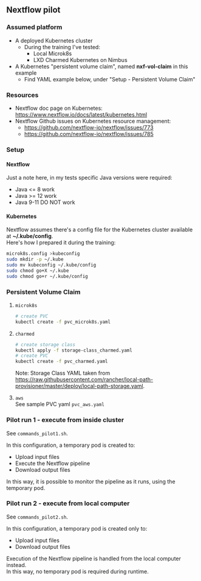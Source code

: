 ## Nextflow pilot

### Assumed platform

* A deployed Kubernetes cluster  
  * During the training I've tested:  
    * Local Microk8s  
    * LXD Charmed Kubernetes on Nimbus  
* A Kubernetes "persistent volume claim", named **nxf-vol-claim** in this example  
  * Find YAML example below, under "Setup - Persistent Volume Claim"  


### Resources

* Nextflow doc page on Kubernetes: https://www.nextflow.io/docs/latest/kubernetes.html  
* Nextflow Github issues on Kubernetes resource management:  
  * https://github.com/nextflow-io/nextflow/issues/773  
  * https://github.com/nextflow-io/nextflow/issues/785  


### Setup

#### Nextflow

Just a note here, in my tests specific Java versions were required:
* Java <= 8 work
* Java >= 12 work
* Java 9-11 DO NOT work

#### Kubernetes

Nextflow assumes there's a config file for the Kubernetes cluster available at **~/.kube/config**.  
Here's how I prepared it during the training:
```bash
microk8s.config >kubeconfig
sudo mkdir -p ~/.kube
sudo mv kubeconfig ~/.kube/config
sudo chmod go+X ~/.kube
sudo chmod go+r ~/.kube/config
```


### Persistent Volume Claim

1. `microk8s`
    ```bash
    # create PVC
    kubectl create -f pvc_microk8s.yaml
    ```

2. `charmed`
    ```bash
    # create storage class
    kubectl apply -f storage-class_charmed.yaml
    # create PVC
    kubectl create -f pvc_charmed.yaml
    ```
    Note: Storage Class YAML taken from https://raw.githubusercontent.com/rancher/local-path-provisioner/master/deploy/local-path-storage.yaml.

3. `aws`  
    See sample PVC yaml `pvc_aws.yaml`


### Pilot run 1 - execute from inside cluster

See `commands_pilot1.sh`.

In this configuration, a temporary pod is created to:
* Upload input files
* Execute the Nextflow pipeline
* Download output files

In this way, it is possible to monitor the pipeline as it runs, using the temporary pod.


### Pilot run 2 - execute from local computer

See `commands_pilot2.sh`.

In this configuration, a temporary pod is created only to:
* Upload input files
* Download output files

Execution of the Nextflow pipeline is handled from the local computer instead.  
In this way, no temporary pod is required during runtime.
